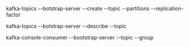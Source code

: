 kafka-topics --botstrap-server <server> --create --topic <topicName> --partitions <noOfPartitions> --replication-factor <replicas>

kafka-topics --botstrap-server <server> --describe --topic <topicName> 

kafka-console-consumer --bootstrap-server <server> --topic <topicName> --group <groupName>